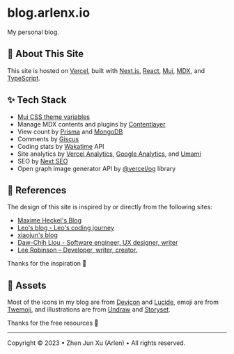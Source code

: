 # blog.arlenx.io

My personal blog.

## 🎨 About This Site

This site is hosted on [Vercel](https://vercel.com), built with [Next.js](https://nextjs.org), [React](https://reactjs.org), [Mui](https://mui.com), [MDX](https://mdxjs.com), and [TypeScript](https://www.typescriptlang.org).

## ✨ Tech Stack

- [Mui CSS theme variables](https://mui.com/material-ui/experimental-api/css-theme-variables/overview)
- Manage MDX contents and plugins by [Contentlayer](https://www.contentlayer.dev)
- View count by [Prisma](https://www.prisma.io) and [MongoDB](https://www.mongodb.com)
- Comments by [Giscus](https://giscus.app)
- Coding stats by [Wakatime](https://wakatime.com) API
- Site analytics by [Vercel Analytics](https://vercel.com/analytics), [Google Analytics](https://analytics.google.com), and [Umami](https://umami.is)
- SEO by [Next SEO](https://github.com/garmeeh/next-seo)
- Open graph image generator API by [@vercel/og](https://vercel.com/docs/concepts/functions/edge-functions/og-image-generation) library

## 🧭 References

The design of this site is inspired by or directly from the following sites:

- [Maxime Heckel's Blog](https://blog.maximeheckel.com)
- [Leo's blog - Leo's coding journey](https://www.leohuynh.dev)
- [xiaojun's blog](https://www.xiaojun.im)
- [Daw-Chih Liou - Software engineer, UX designer, writer](https://dawchihliou.github.io)
- [Lee Robinson – Developer, writer, creator.](https://leerob.io)

Thanks for the inspiration 🙏

## 📎 Assets

Most of the icons in my blog are from [Devicon](https://devicon.dev) and [Lucide](https://lucide.dev), emoji are from [Twemoji](https://twemoji.twitter.com), and illustrations are from [Undraw](https://undraw.co/illustrations) and [Storyset](https://storyset.com).

Thanks for the free resources 🙏

---

Copyright © 2023 • Zhen Jun Xu (Arlen) • All rights reserved.
